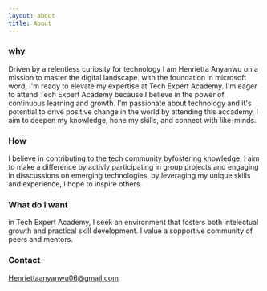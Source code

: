 ```yaml
---
layout: about
title: About
---
```


### why

Driven by a relentless curiosity for  technology I am Henrietta Anyanwu on a mission to master the digital landscape. with the foundation in microsoft word, I'm ready to elevate my expertise at Tech Expert Academy. I'm eager to attend Tech Expert Academy because I believe in the power of continuous learning and growth. I'm passionate about technology and it's potential to drive positive change in the world by attending this accademy, I aim to deepen my knowledge, hone my skills, and connect with like-minds. 

### How

I believe in contributing to the tech community byfostering knowledge, I aim to make a difference by activly participating in group projects and engaging in disscussions on emerging technologies, by leveraging my unique skills and experience, I hope to inspire others. 

### What do i want

in Tech Expert Academy, I seek an environment that fosters both intelectual growth and practical skill development. I value a sopportive community of peers and mentors. 

### Contact

Henriettaanyanwu06@gmail.com  
